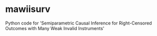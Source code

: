 # mawiisurv
Python code for 'Semiparametric Causal Inference for Right-Censored Outcomes with Many Weak Invalid Instruments'
